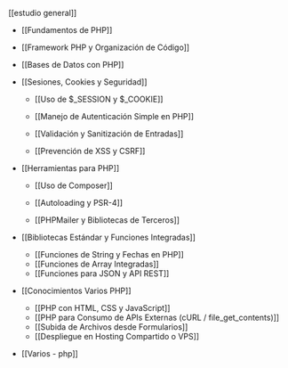 [[estudio general]]
- [[Fundamentos de PHP]]
- [[Framework PHP y Organización de Código]]
- [[Bases de Datos con PHP]]
        
- [[Sesiones, Cookies y Seguridad]]
    
    - [[Uso de $_SESSION y $_COOKIE]]
        
    - [[Manejo de Autenticación Simple en PHP]]
        
    - [[Validación y Sanitización de Entradas]]
        
    - [[Prevención de XSS y CSRF]]
        
- [[Herramientas para PHP]]
    
    - [[Uso de Composer]]
        
    - [[Autoloading y PSR-4]]
        
    - [[PHPMailer y Bibliotecas de Terceros]]
        
- [[Bibliotecas Estándar y Funciones Integradas]]
    - [[Funciones de String y Fechas en PHP]]
    - [[Funciones de Array Integradas]]
    - [[Funciones para JSON y API REST]]
- [[Conocimientos Varios PHP]]
    - [[PHP con HTML, CSS y JavaScript]]
    - [[PHP para Consumo de APIs Externas (cURL / file_get_contents)]]
    - [[Subida de Archivos desde Formularios]]
    - [[Despliegue en Hosting Compartido o VPS]]
+ [[Varios - php]]